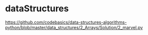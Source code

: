 # dataStructures

https://github.com/codebasics/data-structures-algorithms-python/blob/master/data_structures/2_Arrays/Solution/2_marvel.py
